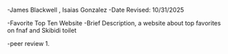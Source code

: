 -James Blackwell , Isaias Gonzalez
-Date Revised: 10/31/2025

-Favorite Top Ten Website
-Brief Description, a website about top favorites on fnaf and Skibidi toilet

-peer review 1.
